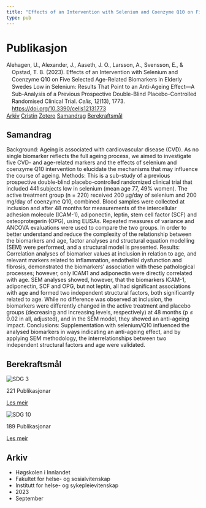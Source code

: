 ```yaml
---
title: "Effects of an Intervention with Selenium and Coenzyme Q10 on Five Selected Age-Related Biomarkers in Elderly Swedes Low in Selenium: Results That Point to an Anti-Ageing Effect—A Sub-Analysis of a Previous Prospective Double-Blind Placebo-Controlled Randomised Clinical Trial"
type: pub
---
```

<h1>Publikasjon</h1>
<article id="csl-bib-container-2TFCCXK4" class="csl-bib-container">
  <div class="csl-bib-body" style="line-height: 1.35; padding-left: 1em; text-indent:-1em;">
  <div class="csl-entry">Alehagen, U., Alexander, J., Aaseth, J. O., Larsson, A., Svensson, E., &amp; Opstad, T. B. (2023). Effects of an Intervention with Selenium and Coenzyme Q10 on Five Selected Age-Related Biomarkers in Elderly Swedes Low in Selenium: Results That Point to an Anti-Ageing Effect&#x2014;A Sub-Analysis of a Previous Prospective Double-Blind Placebo-Controlled Randomised Clinical Trial. <i>Cells</i>, <i>12</i>(13), 1773. <a href="https://doi.org/10.3390/cells12131773">https://doi.org/10.3390/cells12131773</a></div>
</div>
  <div class="csl-bib-buttons">
    <a href="#taxonomy-article-2TFCCXK4" class="csl-bib-button">Arkiv</a>
    <a href="https://app.cristin.no/results/show.jsf?id=2172497" alt="Cristin URL" class="csl-bib-button">Cristin</a>
    <a href="http://zotero.org/groups/5022929/items/2TFCCXK4" alt="Zotero URL" class="csl-bib-button">Zotero</a>
    <a href="#abstract-article-2TFCCXK4" class="csl-bib-button">Samandrag</a>
    <a href="#sdg-article-2TFCCXK4" class="csl-bib-button">Berekraftsmål</a>
  </div>
  <div id="csl-bib-meta-container-2TFCCXK4"></div>
</article>
<div id="csl-bib-meta-2TFCCXK4" class="csl-bib-meta">
  <article id="abstract-article-2TFCCXK4" class="abstract-article">
    <h1>Samandrag</h1>
    Background: Ageing is associated with cardiovascular disease (CVD). As no single biomarker reflects the full ageing process, we aimed to investigate five CVD- and age-related markers and the effects of selenium and coenzyme Q10 intervention to elucidate the mechanisms that may influence the course of ageing. Methods: This is a sub-study of a previous prospective double-blind placebo-controlled randomized clinical trial that included 441 subjects low in selenium (mean age 77, 49% women). The active treatment group (n = 220) received 200 µg/day of selenium and 200 mg/day of coenzyme Q10, combined. Blood samples were collected at inclusion and after 48 months for measurements of the intercellular adhesion molecule (ICAM-1), adiponectin, leptin, stem cell factor (SCF) and osteoprotegerin (OPG), using ELISAs. Repeated measures of variance and ANCOVA evaluations were used to compare the two groups. In order to better understand and reduce the complexity of the relationship between the biomarkers and age, factor analyses and structural equation modelling (SEM) were performed, and a structural model is presented. Results: Correlation analyses of biomarker values at inclusion in relation to age, and relevant markers related to inflammation, endothelial dysfunction and fibrosis, demonstrated the biomarkers’ association with these pathological processes; however, only ICAM1 and adiponectin were directly correlated with age. SEM analyses showed, however, that the biomarkers ICAM-1, adiponectin, SCF and OPG, but not leptin, all had significant associations with age and formed two independent structural factors, both significantly related to age. While no difference was observed at inclusion, the biomarkers were differently changed in the active treatment and placebo groups (decreasing and increasing levels, respectively) at 48 months (p ≤ 0.02 in all, adjusted), and in the SEM model, they showed an anti-ageing impact. Conclusions: Supplementation with selenium/Q10 influenced the analysed biomarkers in ways indicating an anti-ageing effect, and by applying SEM methodology, the interrelationships between two independent structural factors and age were validated.
  </article>
  <article id="sdg-article-2TFCCXK4" class="sdg-article">
    <h1>Berekraftsmål</h1>
    <div class="sdg-container"><div id="sdg3" class="sdg">
<img src="{{< params subfolder >}}images/sdg/sdg03_no.png" class="image" alt="SDG 3">
<div class="sdg-overlay">
<p class="sdg-publication-count"><span>221</span> Publikasjonar</p>
<p><a href="https://www.fn.no/om-fn/fns-baerekraftsmaal/god-helse-og-livskvalitet?lang=nno-NO" class="sdg-read-more">Les meir</a></p>
</div>
</div> <div id="sdg10" class="sdg">
<img src="{{< params subfolder >}}images/sdg/sdg10_no.png" class="image" alt="SDG 10">
<div class="sdg-overlay">
<p class="sdg-publication-count"><span>189</span> Publikasjonar</p>
<p><a href="https://www.fn.no/om-fn/fns-baerekraftsmaal/mindre-ulikhet?lang=nno-NO" class="sdg-read-more">Les meir</a></p>
</div>
</div></div>
  </article>
  <article id="taxonomy-article-2TFCCXK4" class="taxonomy-article">
    <h1>Arkiv</h1>
    <ul>
      <li>Høgskolen i Innlandet</li>
      <li>Fakultet for helse- og sosialvitenskap</li>
      <li>Institutt for helse- og sykepleievitenskap</li>
      <li>2023</li>
      <li>September</li>
    </ul>
  </article>
</div>
